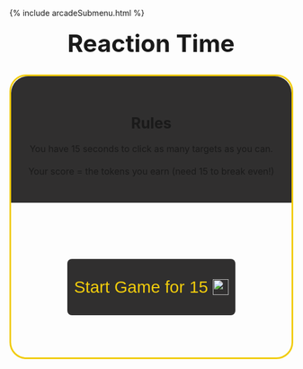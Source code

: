 {% include arcadeSubmenu.html %}

<html lang="en">
<head>
    <meta charset="UTF-8">
    <meta http-equiv="X-UA-Compatible" content="IE=edge">
    <meta name="viewport" content="width=device-width, initial-scale=1.0">
    <title>Reaction Time</title>
</head>
<body>
    <script>
    var score = 0;
    function hidetargets() {
        document.getElementById("circle").style.display = "none";
        document.getElementById("go").style.display = "none";
        document.getElementById("3").style.display = "none";
        document.getElementById("2").style.display = "none";
        document.getElementById("1").style.display = "none";
        document.getElementById("playnow").style.display = "none";
        document.getElementById("scoreend").style.display = "none";
        document.getElementById("scoredisplay").style.display = "none";
        document.getElementById("rules").style.display = "none";
        document.getElementById("tryagain").style.display = "none";
    }
    function progbarinit() {
        const bar = document.getElementById('bar');
        bar.style.display = 'block';
        bar.classList.add('fill');
    }
    function countdown() {
        score = 0
        var audio = new Audio('{{ site.baseurl }}imgs/countdown.mp3');
        var audio2 = new Audio('{{ site.baseurl }}imgs/go.mp3')
        hidetargets();
        audio.play();
        document.getElementById("3").style.display = "block";
        setTimeout(function() {
            audio.play();
            document.getElementById("3").style.display = "none";
            document.getElementById("2").style.display = "block";
            setTimeout(function() {
                audio.play();
                document.getElementById("2").style.display = "none";
                document.getElementById("1").style.display = "block";
                    setTimeout(function() {
                    audio2.play();
                    document.getElementById("1").style.display = "none";
                    document.getElementById("go").style.display = "block";
                    setTimeout(function() {
                        document.getElementById("go").style.display = "none";
                        document.getElementById("circle").style.display = "block";
                        document.getElementById("scoredisplay").style.display = "block";
                        progbarinit()
                        setTimeout(function() {
                            hidetargets();
                            document.getElementById("tryagain").style.display = "block";
                            document.getElementById("scoreend").style.display = "block";
                            document.getElementById("endspan").innerHTML = score;
                            document.getElementById("endTokens").innerHTML = score - 15 + " ";
                            const bar = document.getElementById('bar');
                            bar.classList.remove('fill');
                            bar.style.display = 'none';
                        }, 15000);
                    }, 700);
                }, 750);
            }, 750);
        }, 750);
    }
    function generateRandomIntegerInRange(min, max) {
        return Math.floor(Math.random() * (max - min + 1)) + min;
    }
    function gameplay() {
        var ding = new Audio('{{ site.baseurl }}imgs/ding.mp3');
        ding.play();
        const circle = document.getElementById("circle");
        score = score + 1;
        width = generateRandomIntegerInRange(40, 130);
        y = generateRandomIntegerInRange(520, 750);
        x = generateRandomIntegerInRange(50, 780);
        circle.style.width = width + "px";
        circle.style.height = width + "px";
        circle.style.borderRadius = width / 2 + "px";
        circle.style.left = x/10 + "%";
        circle.style.top = y/10 + "%";
        document.getElementById("scrdisp").innerHTML = score;
    }
    </script>
    <style>
        h1 {
            font-size: 32pt;
            text-align: center;
            margin-bottom: 30px;
            margin-top: 20px;
        }
        #outer {
            width: 99%;
            height: 500px;
            border: 3px solid #f1cc0c;
            border-radius: 30px;
        }
        .countdown {
            display: none;
            text-align: center;
            font-family: 'Gill Sans', 'Gill Sans MT', Calibri, 'Trebuchet MS', sans-serif;
            font-size: 100px;
            margin-top: 27%;
            margin-left: auto;
            margin-right: auto;
            z-index: 1;
        }
        .circle {
            display: none;
            position: absolute;
            top: 60%;
            left: 42.5%;
            width: 100px;
            height: 100px;
            border-radius: 50px;
            background-color: #f1cc0c;
        }
        .playnow {
          outline: none;
          -webkit-tap-highlight-color: transparent;
          font-family: 'Gill Sans', 'Gill Sans MT', Calibri, 'Trebuchet MS', sans-serif;
          font-size: 30px;
          position: inline;
          width: 60%;
          margin-left: 20%;
          margin-right: 20%;
          height: 100px;
          margin-top: 100px;
          margin-bottom: 200px;
          border-radius: 8px;
          background-color: #302f2f;
          color: #f1cc0c;
          border: none;
          transition-duration: 0.3s;
        }
        .playnow:hover {
          color: #242424;
          background-color: #f1cc0c;
        }
        #tryagain {
            display: none;
        }
        #scoredisplay {
            display: none;
            font-size: 20pt;
            text-align: center;
            width: 30%;
            margin-top: 3%;
            margin-left: auto;
            margin-right: auto;
            border-radius: 15px;
            background-color: #3b3a3a;
            padding-bottom: 5px;
        }
        #scoreend {
            display: none;
            font-size: 20pt;
            text-align: center;
            width: 80%;
            margin-top: 5%;
            margin-left: auto;
            margin-right: auto;
            border-radius: 15px;
            background-color: #3b3a3a;
            padding: 25px;
        }
        .tokenicon {
            width: 28px;
            margin-top: -5px;
            vertical-align: middle;
        }
        #rules {
            padding: 30px;
            border-top-left-radius: 30px;
            border-top-right-radius: 30px;
            text-align: center;
            background-color: #302f2f;
        }
        .fill {
            animation: fill 14.85s linear 1;
        }
        @keyframes fill {
            0% {
                width: 0%;
            }
            100% {
                width: 100%;
            }
        }
        .progress {
            --bs-progress-height: 1.25rem;
            --bs-progress-font-size: 0.75rem;
            --bs-progress-bg: #f1cc0c;
            --bs-progress-bar-bg: #f1cc0c;
            --bs-progress-bar-transition: width 0.6s ease;
            margin-bottom: 20px;
            position: relative;
            top: 10px;
            display: none;
            height: var(--bs-progress-height);
            border-radius: 7px;
            border-bottom-left-radius: 0px;
            border-bottom-right-radius: 0px;
            overflow: hidden;
            font-size: var(--bs-progress-font-size);
            background-color: var(--bs-progress-bg);
        }
    </style>
    <h1>Reaction Time</h1>
    <div id="outer">
        <div id="rules">
            <h2 style="font-size: 20pt; margin-bottom: 20px;">Rules</h2>
            <p style="font-size: 12pt;">You have 15 seconds to click as many targets as you can. <br><br> Your score = the tokens you earn (need 15 to break even!)</p>
        </div>
        <div class="progress" id="bar"></div>
        <p class="scoreDisplay" id="scoredisplay">Score: <span id="scrdisp" style="color: #f1cc0c;">0</span></p>
        <button type="button" class="playnow" id="playnow" value="" onclick="countdown()">Start Game for 15 <img class="tokenicon" src="{{ site.baseurl }}/images/AJToken_60x60.png"></button>
        <p class="countdown" id="3">3</p>
        <p class="countdown" id="2">2</p>
        <p class="countdown" id="1">1</p>
        <p class="countdown" id="go">GO</p>
        <div class="circle" id="circle" onclick="gameplay()"></div>
        <p class="scoreDisplay" id="scoreend">Congratulations! Your score was <span id="endspan" style="color: #f1cc0c"></span><br><br>You earned <span id="endTokens" style="color: #f1cc0c"></span><img class="tokenicon" src="{{ site.baseurl }}/images/AJToken_60x60.png"></p>
        <script src="https://ajax.googleapis.com/ajax/libs/jquery/2.1.1/jquery.min.js"></script>
        <button type="button" class="playnow" id="tryagain" value="" onclick="countdown()">Try again for 15 <img class="tokenicon" src="{{ site.baseurl }}/images/AJToken_60x60.png"></button>
    </div>
</body>
</html>